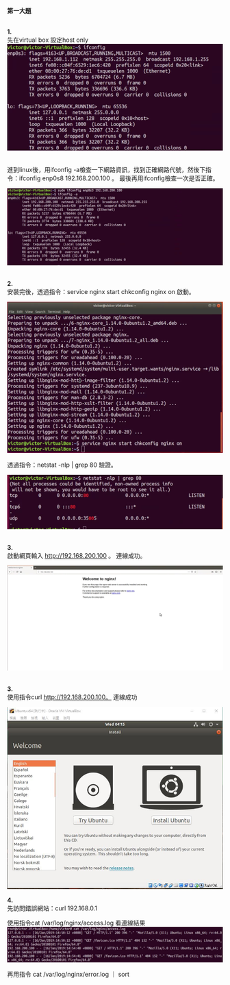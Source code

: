 <strong>第一大題</strong><br><br>


<strong>1.</strong><br>
先在virtual box 設定host only<br>
![0](1.png)<br><br>


進到linux後，用ifconfig -a檢查一下網路資訊，找到正確網路代號，然後下指令：ifconfig enp0s8 192.168.200.100 。 最後再用ifconfig檢查一次是否正確。<br>

![0](2.png)<br><br>




<strong>2.</strong><br>
安裝完後，透過指令：service nginx start chkconfig nginx on 啟動。 <br>

![0](3.png)<br>


透過指令：netstat -nlp | grep 80  驗證。 <br>

![0](4.png)<br><br>






<strong>3.</strong><br>
啟動網頁輸入 http://192.168.200.100 。 連線成功。<br>

![0](5.png)<br><br>






<strong>3.</strong><br>
使用指令curl http://192.168.200.100。 連線成功<br>

![0](6.jpg)<br>








<strong>4.</strong><br>
先訪問錯誤網站：curl 192.168.0.1

使用指令cat /var/log/nginx/access.log 看連線結果<br>
![0](7.png)<br>

再用指令 cat /var/log/nginx/error.log ｜ sort 





